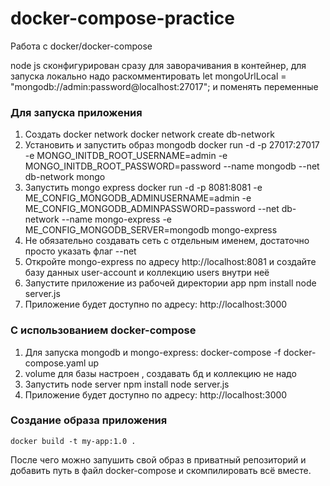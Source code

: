 # docker-compose-practice
Работа с docker/docker-compose

node js сконфигурирован сразу для заворачивания в контейнер, для запуска локально надо раскомментировать 
let mongoUrlLocal = "mongodb://admin:password@localhost:27017";
и поменять переменные

### Для запуска приложения

1) Создать docker network
    docker network create db-network
2) Установить и запустить образ mongodb
    docker run -d -p 27017:27017 -e MONGO_INITDB_ROOT_USERNAME=admin -e MONGO_INITDB_ROOT_PASSWORD=password --name mongodb --net db-network mongo
3) Запустить mongo express
    docker run -d -p 8081:8081 -e ME_CONFIG_MONGODB_ADMINUSERNAME=admin -e ME_CONFIG_MONGODB_ADMINPASSWORD=password --net db-network --name mongo-express -e ME_CONFIG_MONGODB_SERVER=mongodb mongo-express
4) Не обязательно создавать сеть с отдельным именем, достаточно просто указать флаг --net 
5) Откройте mongo-express по адресу http://localhost:8081 и создайте базу данных user-account и коллекцию users внутри неё
6) Запустите приложение из рабочей директории app 
    npm install
    node server.js
7) Приложение будет доступно по адресу: http://localhost:3000


### С использованием docker-compose
1) Для запуска mongodb и mongo-express:
    docker-compose -f docker-compose.yaml up
2) volume для базы настроен , создавать бд и коллекцию не надо
3) Запустить node server 
    npm install
    node server.js
4) Приложение будет доступно по адресу: http://localhost:3000
### Создание образа приложения
    docker build -t my-app:1.0 .
После чего можно запушить свой образ в приватный репозиторий и добавить путь в файл docker-compose и скомпилировать всё вместе.